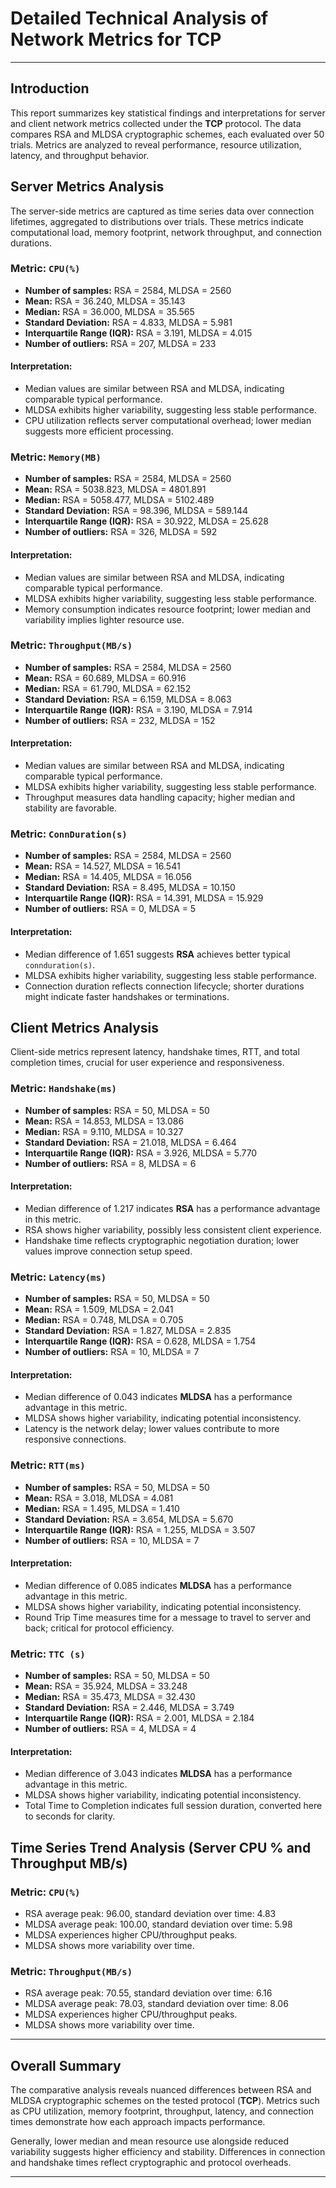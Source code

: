 # Detailed Technical Analysis of Network Metrics for **TCP**

---

## Introduction

This report summarizes key statistical findings and interpretations for server and client network metrics collected under the **TCP** protocol. The data compares RSA and MLDSA cryptographic schemes, each evaluated over 50 trials. Metrics are analyzed to reveal performance, resource utilization, latency, and throughput behavior.

## Server Metrics Analysis

The server-side metrics are captured as time series data over connection lifetimes, aggregated to distributions over trials. These metrics indicate computational load, memory footprint, network throughput, and connection durations.

### Metric: `CPU(%)`
- **Number of samples:** RSA = 2584, MLDSA = 2560
- **Mean:** RSA = 36.240, MLDSA = 35.143
- **Median:** RSA = 36.000, MLDSA = 35.565
- **Standard Deviation:** RSA = 4.833, MLDSA = 5.981
- **Interquartile Range (IQR):** RSA = 3.191, MLDSA = 4.015
- **Number of outliers:** RSA = 207, MLDSA = 233

#### Interpretation:
- Median values are similar between RSA and MLDSA, indicating comparable typical performance.
- MLDSA exhibits higher variability, suggesting less stable performance.
- CPU utilization reflects server computational overhead; lower median suggests more efficient processing.

### Metric: `Memory(MB)`
- **Number of samples:** RSA = 2584, MLDSA = 2560
- **Mean:** RSA = 5038.823, MLDSA = 4801.891
- **Median:** RSA = 5058.477, MLDSA = 5102.489
- **Standard Deviation:** RSA = 98.396, MLDSA = 589.144
- **Interquartile Range (IQR):** RSA = 30.922, MLDSA = 25.628
- **Number of outliers:** RSA = 326, MLDSA = 592

#### Interpretation:
- Median values are similar between RSA and MLDSA, indicating comparable typical performance.
- MLDSA exhibits higher variability, suggesting less stable performance.
- Memory consumption indicates resource footprint; lower median and variability implies lighter resource use.

### Metric: `Throughput(MB/s)`
- **Number of samples:** RSA = 2584, MLDSA = 2560
- **Mean:** RSA = 60.689, MLDSA = 60.916
- **Median:** RSA = 61.790, MLDSA = 62.152
- **Standard Deviation:** RSA = 6.159, MLDSA = 8.063
- **Interquartile Range (IQR):** RSA = 3.190, MLDSA = 7.914
- **Number of outliers:** RSA = 232, MLDSA = 152

#### Interpretation:
- Median values are similar between RSA and MLDSA, indicating comparable typical performance.
- MLDSA exhibits higher variability, suggesting less stable performance.
- Throughput measures data handling capacity; higher median and stability are favorable.

### Metric: `ConnDuration(s)`
- **Number of samples:** RSA = 2584, MLDSA = 2560
- **Mean:** RSA = 14.527, MLDSA = 16.541
- **Median:** RSA = 14.405, MLDSA = 16.056
- **Standard Deviation:** RSA = 8.495, MLDSA = 10.150
- **Interquartile Range (IQR):** RSA = 14.391, MLDSA = 15.929
- **Number of outliers:** RSA = 0, MLDSA = 5

#### Interpretation:
- Median difference of 1.651 suggests **RSA** achieves better typical `connduration(s)`.
- MLDSA exhibits higher variability, suggesting less stable performance.
- Connection duration reflects connection lifecycle; shorter durations might indicate faster handshakes or terminations.

## Client Metrics Analysis

Client-side metrics represent latency, handshake times, RTT, and total completion times, crucial for user experience and responsiveness.

### Metric: `Handshake(ms)`
- **Number of samples:** RSA = 50, MLDSA = 50
- **Mean:** RSA = 14.853, MLDSA = 13.086
- **Median:** RSA = 9.110, MLDSA = 10.327
- **Standard Deviation:** RSA = 21.018, MLDSA = 6.464
- **Interquartile Range (IQR):** RSA = 3.926, MLDSA = 5.770
- **Number of outliers:** RSA = 8, MLDSA = 6

#### Interpretation:
- Median difference of 1.217 indicates **RSA** has a performance advantage in this metric.
- RSA shows higher variability, possibly less consistent client experience.
- Handshake time reflects cryptographic negotiation duration; lower values improve connection setup speed.

### Metric: `Latency(ms)`
- **Number of samples:** RSA = 50, MLDSA = 50
- **Mean:** RSA = 1.509, MLDSA = 2.041
- **Median:** RSA = 0.748, MLDSA = 0.705
- **Standard Deviation:** RSA = 1.827, MLDSA = 2.835
- **Interquartile Range (IQR):** RSA = 0.628, MLDSA = 1.754
- **Number of outliers:** RSA = 10, MLDSA = 7

#### Interpretation:
- Median difference of 0.043 indicates **MLDSA** has a performance advantage in this metric.
- MLDSA shows higher variability, indicating potential inconsistency.
- Latency is the network delay; lower values contribute to more responsive connections.

### Metric: `RTT(ms)`
- **Number of samples:** RSA = 50, MLDSA = 50
- **Mean:** RSA = 3.018, MLDSA = 4.081
- **Median:** RSA = 1.495, MLDSA = 1.410
- **Standard Deviation:** RSA = 3.654, MLDSA = 5.670
- **Interquartile Range (IQR):** RSA = 1.255, MLDSA = 3.507
- **Number of outliers:** RSA = 10, MLDSA = 7

#### Interpretation:
- Median difference of 0.085 indicates **MLDSA** has a performance advantage in this metric.
- MLDSA shows higher variability, indicating potential inconsistency.
- Round Trip Time measures time for a message to travel to server and back; critical for protocol efficiency.

### Metric: `TTC (s)`
- **Number of samples:** RSA = 50, MLDSA = 50
- **Mean:** RSA = 35.924, MLDSA = 33.248
- **Median:** RSA = 35.473, MLDSA = 32.430
- **Standard Deviation:** RSA = 2.446, MLDSA = 3.749
- **Interquartile Range (IQR):** RSA = 2.001, MLDSA = 2.184
- **Number of outliers:** RSA = 4, MLDSA = 4

#### Interpretation:
- Median difference of 3.043 indicates **MLDSA** has a performance advantage in this metric.
- MLDSA shows higher variability, indicating potential inconsistency.
- Total Time to Completion indicates full session duration, converted here to seconds for clarity.

## Time Series Trend Analysis (Server CPU % and Throughput MB/s)

### Metric: `CPU(%)`
- RSA average peak: 96.00, standard deviation over time: 4.83
- MLDSA average peak: 100.00, standard deviation over time: 5.98
- MLDSA experiences higher CPU/throughput peaks.
- MLDSA shows more variability over time.

### Metric: `Throughput(MB/s)`
- RSA average peak: 70.55, standard deviation over time: 6.16
- MLDSA average peak: 78.03, standard deviation over time: 8.06
- MLDSA experiences higher CPU/throughput peaks.
- MLDSA shows more variability over time.

---

## Overall Summary

The comparative analysis reveals nuanced differences between RSA and MLDSA cryptographic schemes on the tested protocol (**TCP**). Metrics such as CPU utilization, memory footprint, throughput, latency, and connection times demonstrate how each approach impacts performance.

Generally, lower median and mean resource use alongside reduced variability suggests higher efficiency and stability. Differences in connection and handshake times reflect cryptographic and protocol overheads.


---